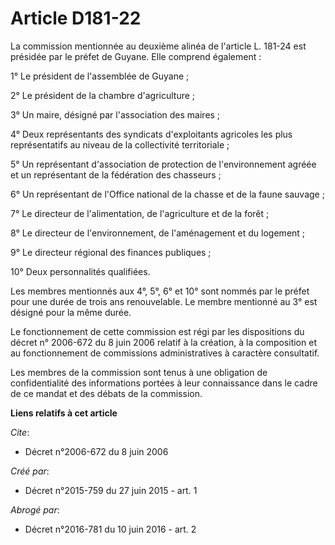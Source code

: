 # Article D181-22

La commission mentionnée au deuxième alinéa de l'article L. 181-24 est présidée par le préfet de Guyane. Elle comprend
également :

1° Le président de l'assemblée de Guyane ;

2° Le président de la chambre d'agriculture ;

3° Un maire, désigné par l'association des maires ;

4° Deux représentants des syndicats d'exploitants agricoles les plus représentatifs au niveau de la collectivité
territoriale ;

5° Un représentant d'association de protection de l'environnement agréée et un représentant de la fédération des chasseurs ;

6° Un représentant de l'Office national de la chasse et de la faune sauvage ;

7° Le directeur de l'alimentation, de l'agriculture et de la forêt ;

8° Le directeur de l'environnement, de l'aménagement et du logement ;

9° Le directeur régional des finances publiques ;

10° Deux personnalités qualifiées.

Les membres mentionnés aux 4°, 5°, 6° et 10° sont nommés par le préfet pour une durée de trois ans renouvelable. Le membre
mentionné au 3° est désigné pour la même durée.

Le fonctionnement de cette commission est régi par les dispositions du décret n° 2006-672 du 8 juin 2006 relatif à la
création, à la composition et au fonctionnement de commissions administratives à caractère consultatif.

Les membres de la commission sont tenus à une obligation de confidentialité des informations portées à leur connaissance dans
le cadre de ce mandat et des débats de la commission.

**Liens relatifs à cet article**

_Cite_:

  - Décret n°2006-672 du 8 juin 2006

_Créé par_:

  - Décret n°2015-759 du 27 juin 2015 - art. 1

_Abrogé par_:

  - Décret n°2016-781 du 10 juin 2016 - art. 2
